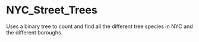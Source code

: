 # NYC_Street_Trees
Uses a binary tree to count and find all the different tree species in NYC and the different boroughs.
